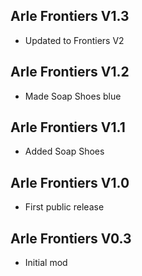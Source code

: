 ## Arle Frontiers V1.3
- Updated to Frontiers V2

## Arle Frontiers V1.2
- Made Soap Shoes blue

## Arle Frontiers V1.1
- Added Soap Shoes

## Arle Frontiers V1.0
- First public release

## Arle Frontiers V0.3
- Initial mod
